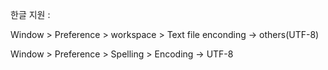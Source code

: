 한글 지원 : 

Window > Preference > workspace > Text file enconding → others(UTF-8)

Window > Preference > Spelling > Encoding → UTF-8